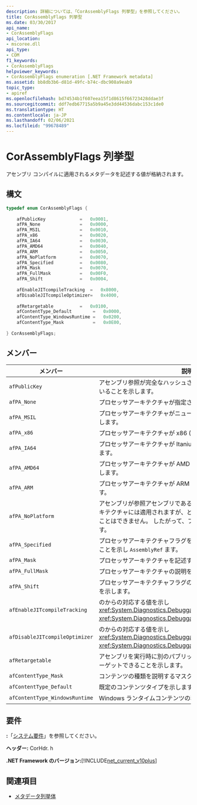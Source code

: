```yaml
---
description: 詳細については、「CorAssemblyFlags 列挙型」を参照してください。
title: CorAssemblyFlags 列挙型
ms.date: 03/30/2017
api_name:
- CorAssemblyFlags
api_location:
- mscoree.dll
api_type:
- COM
f1_keywords:
- CorAssemblyFlags
helpviewer_keywords:
- CorAssemblyFlags enumeration [.NET Framework metadata]
ms.assetid: bb8db3b6-d81d-49fc-b74c-dbc908a9eab9
topic_type:
- apiref
ms.openlocfilehash: bd74534b1f607eea15f1d8615f66723428ddae3f
ms.sourcegitcommit: ddf7edb67715a5b9a45e3dd44536dabc153c1de0
ms.translationtype: HT
ms.contentlocale: ja-JP
ms.lasthandoff: 02/06/2021
ms.locfileid: "99678489"
---
```

# <a name="corassemblyflags-enumeration"></a>CorAssemblyFlags 列挙型

アセンブリ コンパイルに適用されるメタデータを記述する値が格納されます。  
  
## <a name="syntax"></a>構文  
  
```cpp  
typedef enum CorAssemblyFlags {  
  
    afPublicKey             =   0x0001,  
    afPA_None               =   0x0000,  
    afPA_MSIL               =   0x0010,  
    afPA_x86                =   0x0020,  
    afPA_IA64               =   0x0030,  
    afPA_AMD64              =   0x0040,  
    afPA_ARM                =   0x0050,  
    afPA_NoPlatform         =   0x0070,  
    afPA_Specified          =   0x0080,  
    afPA_Mask               =   0x0070,  
    afPA_FullMask           =   0x00F0,  
    afPA_Shift              =   0x0004,  
  
    afEnableJITcompileTracking  =   0x8000,  
    afDisableJITcompileOptimizer=   0x4000,  
  
    afRetargetable          =   0x0100,  
    afContentType_Default        =   0x0000,  
    afContentType_WindowsRuntime =   0x0200,  
    afContentType_Mask           =   0x0E00,  
  
} CorAssemblyFlags;  
```  
  
## <a name="members"></a>メンバー  
  
|メンバー|説明|  
|------------|-----------------|  
|`afPublicKey`|アセンブリ参照が完全なハッシュされていない公開キーを保持していることを示します。|  
|`afPA_None`|プロセッサアーキテクチャが指定されていないことを示します。|  
|`afPA_MSIL`|プロセッサアーキテクチャがニュートラル (PE32) であることを示します。|  
|`afPA_x86`|プロセッサアーキテクチャが x86 (PE32) であることを示します。|  
|`afPA_IA64`|プロセッサアーキテクチャが Itanium (PE32 +) であることを示します。|  
|`afPA_AMD64`|プロセッサアーキテクチャが AMD X64 (PE32 +) であることを示します。|  
|`afPA_ARM`|プロセッサアーキテクチャが ARM (PE32) であることを示します。|  
|`afPA_NoPlatform`|アセンブリが参照アセンブリであることを示します。つまり、アーキテクチャには適用されますが、どのアーキテクチャでも実行することはできません。 したがって、フラグはと同じ `afPA_Mask` です。|  
|`afPA_Specified`|プロセッサアーキテクチャフラグをレコードに反映する必要があることを示し `AssemblyRef` ます。|  
|`afPA_Mask`|プロセッサアーキテクチャを記述するマスク。|  
|`afPA_FullMask`|プロセッサアーキテクチャの説明を含めることを指定します。|  
|`afPA_Shift`|プロセッサアーキテクチャフラグのインデックスとの間のシフト数を示します。|  
|`afEnableJITcompileTracking`|のからの対応する値を示し <xref:System.Diagnostics.DebuggableAttribute.DebuggingModes> <xref:System.Diagnostics.DebuggableAttribute> ます。|  
|`afDisableJITcompileOptimizer`|のからの対応する値を示し <xref:System.Diagnostics.DebuggableAttribute.DebuggingModes> <xref:System.Diagnostics.DebuggableAttribute> ます。|  
|`afRetargetable`|アセンブリを実行時に別のパブリッシャーからのアセンブリに再ターゲットできることを示します。|  
|`afContentType_Mask`|コンテンツの種類を説明するマスク。|  
|`afContentType_Default`|既定のコンテンツタイプを示します。|  
|`afContentType_WindowsRuntime`|Windows ランタイムコンテンツの種類を示します。|  
  
## <a name="requirements"></a>要件  

 **:**「[システム要件](../../get-started/system-requirements.md)」を参照してください。  
  
 **ヘッダー:** CorHdr. h  
  
 **.NET Framework のバージョン:**[!INCLUDE[net_current_v10plus](../../../../includes/net-current-v10plus-md.md)]  
  
## <a name="see-also"></a>関連項目

- [メタデータ列挙体](metadata-enumerations.md)
